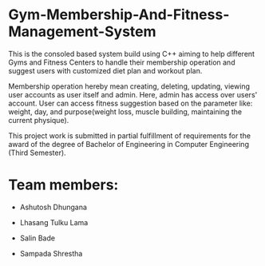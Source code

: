# Gym-Membership-And-Fitness-Management-System
This is the consoled based system build using C++ aiming to help different Gyms and Fitness Centers to handle their membership operation and suggest users with customized diet plan and workout plan.

Membership operation hereby mean creating, deleting, updating, viewing user accounts as user itself and admin. Here, admin has access over users' account. User can access fitness suggestion based on the parameter like: weight, day, and purpose(weight loss, muscle building, maintaining the current physique).

This project work is submitted in partial fulfillment of requirements for the award of the degree of Bachelor of Engineering in Computer Engineering (Third Semester).

# Team members:
- Ashutosh Dhungana

- Lhasang Tulku Lama

- Salin Bade

- Sampada Shrestha
